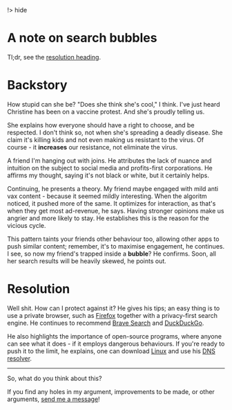 !> hide

<head>
    <title>A note on search bubbles.</title>
    <meta name="permalinks" content="enabled"> <!-- part of JS on icelk.dev & kvarn.org, options: disabled|enabled|not-titles -->
    <meta name="description" content="A discussion about misinformation and search bubbles, and how they tie into privacy.">
</head>

# A note on search bubbles

Tl;dr, see the [resolution heading](#resolution).

# Backstory

How stupid can she be? "Does she think she's cool," I think. I've just heard Christine has been on a vaccine protest.
And she's proudly telling us.

She explains how everyone should have a right to choose, and be respected. I don't think so, not when she's spreading a deadly disease.
She claim it's killing kids and not even making us resistant to the virus. Of course - it **increases** our resistance, not eliminate the virus.

A friend I'm hanging out with joins. He attributes the lack of nuance and intuition on the subject to social media and profits-first corporations.
He affirms my thought, saying it's not black or white, but it certainly helps.

Continuing, he presents a theory. My friend maybe engaged with mild anti vax content - because it seemed mildly interesting.
When the algoritm noticed, it pushed more of the same. It optimizes for interaction, as that's when they get most ad-revenue, he says.
Having stronger opinions make us angrier and more likely to stay. He establishes this is the reason for the vicious cycle.

This pattern taints your friends other behaviour too, allowing other apps to push similar content; remember, it's to maximise engagement, he continues.
I see, so now my friend's trapped inside a **bubble**? He confirms. Soon, all her search results will be heavily skewed, he points out.

# Resolution

Well shit. How can I protect against it?
He gives his tips; an easy thing is to use a private browser, such as [Firefox](https://firefox.com) together with a privacy-first search engine.
He continues to recommend [Brave Search](https://search.brave.com) and [DuckDuckGo](https://duckduckgo.com).

He also highlights the importance of open-source programs, where anyone can see what it does - if it employs dangerous behaviours.
If you're ready to push it to the limit, he explains, one can download [Linux](https://manjaro.org) and use his [DNS resolver](/dns/).

---

So, what do you think about this?

If you find any holes in my argument, improvements to be made, or other arguments,
[send me a message](mailto:Icelk<main@icelk.dev>?subject=Article:%20Privacy%20-%20bubbles&body=I%20have%20some%20suggestions...)!
